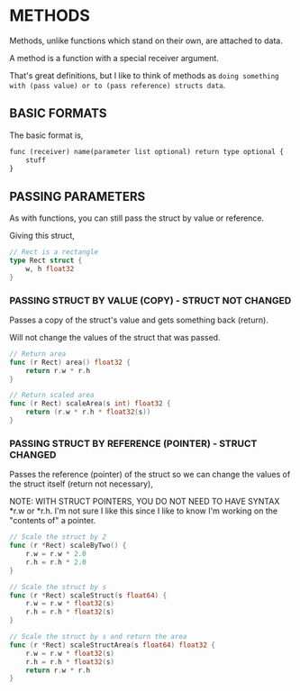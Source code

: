 # METHODS

Methods, unlike functions which stand on their own,
are attached to data. 

A method is a function with a special receiver argument.

That's great definitions, but I like to think of methods as
`doing something with (pass value) or to (pass reference) structs data`.

## BASIC FORMATS

The basic format is,

```txt
func (receiver) name(parameter list optional) return type optional {
    stuff
}
```

## PASSING PARAMETERS

As with functions, you can still pass the struct
by value or reference.

Giving this struct,

```go
// Rect is a rectangle
type Rect struct {
	w, h float32
}
```

### PASSING STRUCT BY VALUE (COPY) - STRUCT NOT CHANGED

Passes a copy of the struct's value and gets something back (return).

Will not change the values of the struct that was passed.

```go
// Return area
func (r Rect) area() float32 {
	return r.w * r.h
}

// Return scaled area
func (r Rect) scaleArea(s int) float32 {
	return (r.w * r.h * float32(s))
}
```

### PASSING STRUCT BY REFERENCE (POINTER) - STRUCT CHANGED

Passes the reference (pointer) of the struct so we can change
the values of the struct itself (return not necessary),

NOTE: WITH STRUCT POINTERS, YOU DO NOT NEED TO HAVE
SYNTAX *r.w or *r.h.  I'm not sure I like this since
I like to know I'm working on the "contents of" a pointer.

```go
// Scale the struct by 2
func (r *Rect) scaleByTwo() {
	r.w = r.w * 2.0
	r.h = r.h * 2.0
}

// Scale the struct by s
func (r *Rect) scaleStruct(s float64) {
	r.w = r.w * float32(s)
	r.h = r.h * float32(s)
}

// Scale the struct by s and return the area
func (r *Rect) scaleStructArea(s float64) float32 {
	r.w = r.w * float32(s)
	r.h = r.h * float32(s)
	return r.w * r.h
}
```


